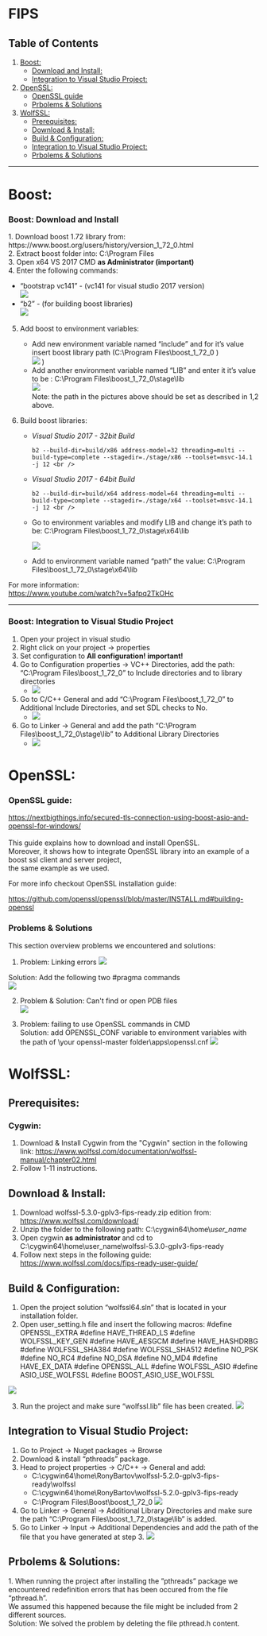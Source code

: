 # FIPS
## Table of Contents  
1. [Boost:](#boost)
   - [Download and Install:](#boost_download_and_install)
   - [Integration to Visual Studio Project:](#integration)
2. [OpenSSL:](#openssl)  
   - [OpenSSL guide](#openssl_guide)
   - [Prbolems & Solutions](#openssl_problems_solutions)
3. [WolfSSL:](#wolfssl)  
   - [Prerequisites:](#prerequisites)
   - [Download & Install:](#wolfssl_download_and_install)
   - [Build & Configuration:](#build_and_config)
   - [Integration to Visual Studio Project:](#integration_wolfssl)
   - [Prbolems & Solutions](#wolfssl_problems_solutions)

_______
# Boost: #
<a name="boost"/>

### Boost: Download and Install ###
<a name="boost"/>
<a name="boost_download_and_install"/>
1. Download boost 1.72 library from: https://www.boost.org/users/history/version_1_72_0.html <br />
2. Extract boost folder into: C:\Program Files <br />
3. Open x64 VS 2017 CMD <b> as Administrator (important) </b><br />
4. Enter the following commands:

   - “bootstrap vc141” - (vc141 for visual studio 2017 version)<br />
     ![](README-pictures/boost1.PNG)
   - “b2” - (for building boost libraries)<br />
      ![](README-pictures/boost2.PNG)
      
5. Add boost to environment variables:

   - Add new environment variable named “include” and for it’s value insert boost library path (C:\Program Files\boost_1_72_0 )<br />
     ![](README-pictures/boost3.PNG) )<br />
   - Add another environment variable named “LIB” and enter it it’s value to be : C:\Program Files\boost_1_72_0\stage\lib <br />
     ![](README-pictures/boost4.PNG)<br />
Note: the path in the pictures above should be set  as described in 1,2 above.<br />
 6. Build boost libraries:
    -  *Visual Studio 2017 - 32bit Build* <br /> 
    
          ```
          b2 --build-dir=build/x86 address-model=32 threading=multi --build-type=complete --stagedir=./stage/x86 --toolset=msvc-14.1 -j 12 <br />
          ```
 
    -  *Visual Studio 2017 - 64bit Build* <br />
    
          ```
          b2 --build-dir=build/x64 address-model=64 threading=multi --build-type=complete --stagedir=./stage/x64 --toolset=msvc-14.1 -j 12 <br />
          ```
  
    - Go to environment variables and modify LIB and change it’s path to be: C:\Program Files\boost_1_72_0\stage\x64\lib
    
      ![](README-pictures/boost7.PNG)<br />
    - Add to environment variable named “path” the value: C:\Program Files\boost_1_72_0\stage\x64\lib

For more information:<br />
https://www.youtube.com/watch?v=5afpq2TkOHc
 _____ 
 
### Boost: Integration to Visual Studio Project ###
<a name="integration"/>

  1. Open your project in visual studio <br />
  2. Right click on your project -> properties <br />
  3. Set configuration to <b> All configuration! important! </b> <br />
  4. Go to Configuration properties -> VC++ Directories, add the path: “C:\Program Files\boost_1_72_0”  to Include directories and to library directories
      -  ![](README-pictures/boost8.PNG)<br />
  5. Go to C/C++ General and add “C:\Program Files\boost_1_72_0”  to Additional Include Directories, and set SDL checks to No.
      -  ![](README-pictures/boost9.PNG)<br />
  6. Go to Linker -> General and add the path “C:\Program Files\boost_1_72_0\stage\lib” to  Additional Library Directories
      - ![](README-pictures/boost10.PNG)<br />
# OpenSSL: #
<a name="openssl"/>

### OpenSSL guide: ###
<a name="openssl_guide"/>

https://nextbigthings.info/secured-tls-connection-using-boost-asio-and-openssl-for-windows/ <br /> <br />
This guide explains how to download and  install OpenSSL. <br />
Moreover, it shows how to integrate OpenSSL library into an example of a boost ssl client and server project,<br /> the same example as we used. <br />

For more info checkout OpenSSL installation guide: <br /> 

https://github.com/openssl/openssl/blob/master/INSTALL.md#building-openssl


### Problems & Solutions ###
<a name="openssl_problems_solutions"/>

This section overview problems we encountered and solutions: </br>

1. Problem: Linking errors
![](README-pictures/openssl1.PNG)<br />

Solution: Add the following two #pragma commands <br />
![](README-pictures/openssl2.JPG)

2. Problem & Solution: Can't find or open PDB files </br>
![](README-pictures/openssl3.JPG)

3. Problem: failing to use OpenSSL commands in CMD </br>
   Solution: add OPENSSL_CONF variable to environment variables with the path of \your openssl-master folder\apps\openssl.cnf 
   ![](README-pictures/openssl4.PNG)

# WolfSSL: #
<a name="wolfssl"/>

## Prerequisites: ## 
<a name="prerequisites"/>


### Cygwin: ###

1. Download & Install Cygwin from the "Cygwin" section in the following link:
   https://www.wolfssl.com/documentation/wolfssl-manual/chapter02.html 
2. Follow 1-11 instructions.

## Download & Install: ##
<a name="wolfssl_download_and_install"/>

1. Download wolfssl-5.3.0-gplv3-fips-ready.zip edition from: https://www.wolfssl.com/download/
2. Unzip the folder to the following path: C:\cygwin64\home\\*user_name*
3. Open cygwin <b> as administrator </b> and cd to C:\cygwin64\home\user_name\wolfssl-5.3.0-gplv3-fips-ready
4. Follow next steps in the following guide: https://www.wolfssl.com/docs/fips-ready-user-guide/

## Build & Configuration: ##
<a name="build_and_config"/>

1. Open the project solution “wolfssl64.sln” that is located in your installation folder.
2. Open user_setting.h file and insert the following macros:
   #define OPENSSL_EXTRA
   #define HAVE_THREAD_LS
   #define WOLFSSL_KEY_GEN
   #define HAVE_AESGCM
   #define HAVE_HASHDRBG
   #define WOLFSSL_SHA384
   #define WOLFSSL_SHA512
   #define NO_PSK
   #define NO_RC4
   #define NO_DSA
   #define NO_MD4
   #define HAVE_EX_DATA
   #define OPENSSL_ALL
   #define WOLFSSL_ASIO
   #define ASIO_USE_WOLFSSL
   #define BOOST_ASIO_USE_WOLFSSL
   
![](README-pictures/wolfssl1.PNG)<br />

3. Run the project and make sure “wolfssl.lib” file has been created.
![](README-pictures/wolfssl2.PNG)<br />

## Integration to Visual Studio Project: ##
<a name="integration_wolfssl"/>

1. Go to Project -> Nuget packages -> Browse <br />
2. Download & install “pthreads” package.<br />
3. Head to project properties -> C/C++ -> General and add:<br />
    - C:\cygwin64\home\RonyBartov\wolfssl-5.2.0-gplv3-fips-ready\wolfssl<br />
    - C:\cygwin64\home\RonyBartov\wolfssl-5.2.0-gplv3-fips-ready<br />
    - C:\Program Files\Boost\boost_1_72_0
 ![](README-pictures/c.JPG)<br />
 4. Go to Linker -> General -> Additional Library Directories and make sure the path “C:\Program Files\boost_1_72_0\stage\lib” is added.
 5. Go to Linker -> Input -> Additional Dependencies and add the path of the file that you have generated at step 3.
 ![](README-pictures/linker_general.JPG)<br />
  
## Prbolems & Solutions: ##
<a name="wolfssl_problems_solutions"/>
1. When running the project after installing the ”pthreads” package we encountered redefinition errors that has been occured from the file “pthread.h”.<br />
   We assumed this happened because the  file might be included from 2 different sources.<br />
   Solution: We solved the problem by deleting the file pthread.h content.
  



